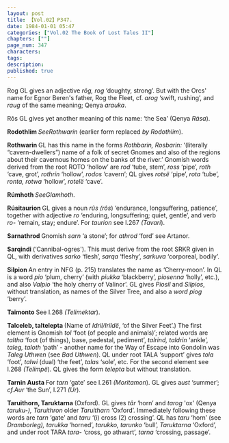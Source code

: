 ```yaml
---
layout: post
title: 【Vol.02】P347.
date: 1984-01-01 05:47
categories: ["Vol.02 The Book of Lost Tales II"]
chapters: [""]
page_num: 347
characters: 
tags: 
description: 
published: true
---
```


<p style="text-indent: 0;">
Rog    GL gives an adjective <I>rôg, rog</I> ‘doughty, strong’. But with the Orcs' name for Egnor Beren's father, Rog the Fleet, cf. <I>arog</I> ‘swift, rushing’, and <I>raug</I> of the same meaning; Qenya <I>arauka</I>.
</p>

Rôs   GL gives yet another meaning of this name: ‘the Sea’ (Qenya <I>Rása</I>).

<B>Rodothlim    </B><I>SeeRothwarin</I> (earlier form replaced <I>by Rodothlim</I>).

<B>Rothwarin    </B>GL has this name in the forms <I>Rothbarin, Rosbarin:</I> ‘(literally “cavern-dwellers”) name of a folk of secret Gnomes and also of the regions about their cavernous homes on the banks of the river.’ Gnomish words derived from the root ROTO ‘hollow’ are <I>rod</I> ‘tube, stem’, <I>ross</I> ‘pipe’, <I>roth</I> ‘cave, grot’, <I>rothrin</I> ‘hollow’, <I>rodos</I> ‘cavern’; QL gives <I>rotsë</I> ‘pipe’, <I>rota</I> ‘tube’, <I>ronta, rotwa</I> ‘hollow’, <I>rotelë</I> ‘cave’.

<B>Rúmhoth   </B><I>SeeGlamhoth</I>.

<B>Rúsitaurion   </B>GL gives a noun <I>rûs (rôs</I>) ‘endurance, longsuffering, patience’, together with adjective <I>ro</I> ‘enduring, longsuffering; quiet, gentle’, and verb <I>ro-</I> ‘remain, stay; endure’. For <I>taurion</I> see I.267 <I>(Tavari</I>).

<B>Sarnathrod    </B>Gnomish <I>sarn</I> ‘a stone’; for <I>athrod</I> ‘ford’ see Artanor.

<B>Sarqindi    </B>(‘Cannibal-ogres'). This must derive from the root SRKR given in QL, with derivatives <I>sarko</I> ‘flesh’, <I>sarqa</I> ‘fleshy’, <I>sarkuva</I> ‘corporeal, bodily’.

<B>Silpion    </B>An entry in NFG (p. 215) translates the name as ‘Cherry-moon’. In QL is a word <I>pio</I> ‘plum, cherry’ (with <I>piukka</I> ‘blackberry’, <I>piosenna</I> ‘holly’, etc.), and also <I>Valpio</I> ‘the holy cherry of Valinor’. GL gives <I>Piosil</I> and <I>Silpios</I>, without translation, as names of the Silver Tree, and also a <I>word piog</I> ‘berry’.

<B>Taimonto    </B>See I.268 <I>(Telimektar</I>).

<B>Talceleb, taltelepta </B>(Name of <I>Idril/Irildë</I>, ‘of the Silver Feet’.) The first element is Gnomish <I>tol</I> ‘foot (of people and animals)’; related words are <I>taltha</I> ‘foot (of things), base, pedestal, pediment’, <I>talrind, taldrin</I> ‘ankle’, <I>taleg, taloth</I> ‘path’ - another name for the Way of Escape into Gondolin was <I>Taleg Uthwen</I> (see <I>Bad Uthwen</I>). QL under root TALA ‘support’ gives <I>tola</I> ‘foot’, <I>talwi</I> (dual) ‘the feet’, <I>talas</I> ‘sole’, etc. For the second element see I.268 <I>(Telimpë</I>). QL gives the form <I>telepta</I> but without translation.

<B>Tarnin Austa </B>For <I>tarn</I> ‘gate’ see I.261 <I>(Moritamon</I>). GL gives a<I>ust</I> ‘summer’; <I>cf.Aur</I> ‘the Sun’, I.271 <I>(Úr</I>).

<B>Taruithorn, Taruktarna </B>(Oxford). GL gives <I>târ</I> ‘horn’ and <I>tarog</I> 'ox' (Qenya <I>taruku-), Taruithron</I> older <I>Taruitharn</I> ‘Oxford’. Immediately following these words are <I>tarn</I> ‘gate’ and <I>taru</I> ‘(i) cross (2) crossing’. QL has <I>taru</I> ‘horn’ (see <I>Dramborleg), tarukka</I> ‘horned’, <I>tarukko, tarunko</I> ‘bull’, <I>Taruktarna</I> ‘Oxford’, and under root TARA <I>tara-</I> ‘cross, go athwart’, <I>tarna</I> ‘crossing, passage’.

